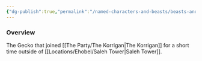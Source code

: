```yaml
---
{"dg-publish":true,"permalink":"/named-characters-and-beasts/beasts-and-animals/mannnnnn/","tags":["NPC"],"updated":"2025-02-13T18:24:16.059+00:00"}
---
```



### Overview
The Gecko that joined [[The Party/The Korrigan\|The Korrigan]] for a short time outside of [[Locations/Ehobel/Saleh Tower\|Saleh Tower]].